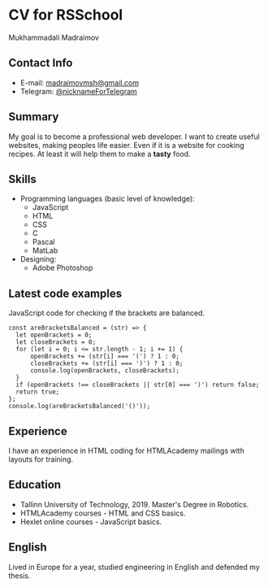# CV for RSSchool
Mukhammadali Madraimov

## Contact Info
* E-mail: [madraimovmsh@gmail.com](mailto:madraimovmsh@gmail.com)
* Telegram: [@nicknameForTelegram](https://t.me/nicknameForTelegram)
## Summary
My goal is to become a professional web developer. I want to create useful websites, making peoples life easier. Even if it is a website for cooking recipes. At least it will help them to make a **tasty** food.

## Skills
* Programming languages (basic level of knowledge):
  * JavaScript
  * HTML
  * CSS
  * C
  * Pascal
  * MatLab
* Designing:
  * Adobe Photoshop

## Latest code examples
JavaScript code for checking if the brackets are balanced.

    const areBracketsBalanced = (str) => {
      let openBrackets = 0;
      let closeBrackets = 0;
      for (let i = 0; i <= str.length - 1; i += 1) {
          openBrackets += (str[i] === '(') ? 1 : 0;
          closeBrackets += (str[i] === ')') ? 1 : 0;
          console.log(openBrackets, closeBrackets);
      }
      if (openBrackets !== closeBrackets || str[0] === ')') return false;
      return true;
    };
    console.log(areBracketsBalanced('()'));

## Experience
I have an experience in HTML coding for HTMLAcademy mailings with layouts for training.

## Education
* Tallinn University of Technology, 2019. Master's Degree in Robotics.
* HTMLAcademy courses - HTML and CSS basics.
* Hexlet online courses - JavaScript basics.

## English
Lived in Europe for a year, studied engineering in English and defended my thesis.